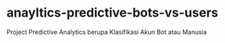 # anayltics-predictive-bots-vs-users
Project Predictive Analytics berupa Klasifikasi Akun Bot atau Manusia
